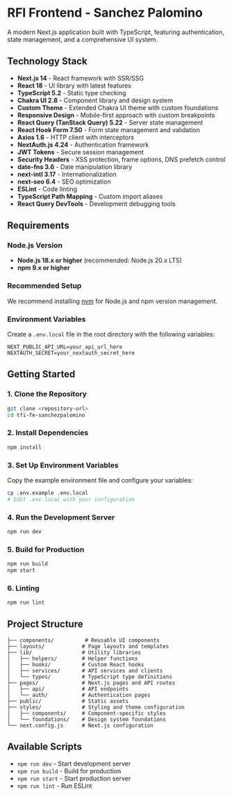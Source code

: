 # RFI Frontend - Sanchez Palomino

A modern Next.js application built with TypeScript, featuring authentication, state management, and a comprehensive UI system.

## Technology Stack

- **Next.js 14** - React framework with SSR/SSG 
- **React 18** - UI library with latest features
- **TypeScript 5.2** - Static type checking
- **Chakra UI 2.8** - Component library and design system
- **Custom Theme** - Extended Chakra UI theme with custom foundations
- **Responsive Design** - Mobile-first approach with custom breakpoints
- **React Query (TanStack Query) 5.22** - Server state management
- **React Hook Form 7.50** - Form state management and validation
- **Axios 1.6** - HTTP client with interceptors
- **NextAuth.js 4.24** - Authentication framework
- **JWT Tokens** - Secure session management
- **Security Headers** - XSS protection, frame options, DNS prefetch control
- **date-fns 3.6** - Date manipulation library
- **next-intl 3.17** - Internationalization
- **next-seo 6.4** - SEO optimization
- **ESLint** - Code linting
- **TypeScript Path Mapping** - Custom import aliases
- **React Query DevTools** - Development debugging tools

## Requirements

### Node.js Version
- **Node.js 18.x or higher** (recommended: Node.js 20.x LTS)
- **npm 9.x or higher**

### Recommended Setup
We recommend installing [nvm](https://github.com/nvm-sh/nvm#installing-and-updating) for Node.js and npm version management.

### Environment Variables
Create a `.env.local` file in the root directory with the following variables:

```env
NEXT_PUBLIC_API_URL=your_api_url_here
NEXTAUTH_SECRET=your_nextauth_secret_here
```

## Getting Started

### 1. Clone the Repository
```bash
git clone <repository-url>
cd tfi-fe-sanchezpalomino
```

### 2. Install Dependencies
```bash
npm install
```

### 3. Set Up Environment Variables
Copy the example environment file and configure your variables:
```bash
cp .env.example .env.local
# Edit .env.local with your configuration
```

### 4. Run the Development Server
```bash
npm run dev
```

<!-- Your application will be available at [http://localhost:3000](http://localhost:3000) -->

### 5. Build for Production
```bash
npm run build
npm start
```

### 6. Linting
```bash
npm run lint
```

## Project Structure

```
├── components/          # Reusable UI components
├── layouts/            # Page layouts and templates
├── lib/                # Utility libraries
│   ├── helpers/        # Helper functions
│   ├── hooks/          # Custom React hooks
│   ├── services/       # API services and clients
│   └── types/          # TypeScript type definitions
├── pages/              # Next.js pages and API routes
│   ├── api/            # API endpoints
│   └── auth/           # Authentication pages
├── public/             # Static assets
├── styles/             # Styling and theme configuration
│   ├── components/     # Component-specific styles
│   └── foundations/    # Design system foundations
└── next.config.js      # Next.js configuration
```

## Available Scripts

- `npm run dev` - Start development server
- `npm run build` - Build for production
- `npm run start` - Start production server
- `npm run lint` - Run ESLint